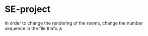 # SE-project
In order to change the rendering of the rooms, change the number sequence in the file #info.js
